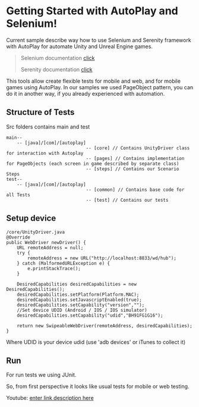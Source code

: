 # Getting Started with AutoPlay and Selenium!

Current sample describe way how to use Selenium and Serenity framework with AutoPlay for automate Unity and Unreal Engine games. 

> Selenium documentation [click](https://github.com/SeleniumHQ/selenium/wiki/Getting-Started)
> 
> Serenity documentation  [click](http://www.thucydides.info/docs/serenity/#introduction)

This tools allow create flexible tests for mobile and web, and for mobile games using AutoPlay. In our samples we used PageObject pattern, you can do it in another way, if you already experienced with automation.

## Structure of Tests

Src folders contains main and test

    main--
	    -- [java]/[com]/[autoplay]
								  -- [core] // Contains UnityDriver class for interaction with Autoplay
								  -- [pages] // Contains implementation for PageObjects (each screen in game described by separate class)
								  -- [steps] // Contains our Scenario Steps
	test--
		-- [java]/[com]/[autoplay]
								  -- [common] // Contains base code for all Tests
								  -- [test] // Contains our tests

## Setup device

    /core/UnityDriver.java
    @Override
    public WebDriver newDriver() {
        URL remoteAddress = null;
        try {
            remoteAddress = new URL("http://localhost:8833/wd/hub");
        } catch (MalformedURLException e) {
            e.printStackTrace();
        }

        DesiredCapabilities desiredCapabilities = new DesiredCapabilities();
        desiredCapabilities.setPlatform(Platform.MAC);
        desiredCapabilities.setJavascriptEnabled(true);
        desiredCapabilities.setCapability("version","");
        //Set device UDID (Android / IOS / IOS simulator)
        desiredCapabilities.setCapability("udid","BH91FG1G16");

        return new SwipeableWebDriver(remoteAddress, desiredCapabilities);
    }
Where UDID is your device udid (use 'adb devices' or iTunes to collect it)

## Run
For run tests we using JUnit.

So, from first perspective it looks like usual tests for mobile or web testing.

Youtube: [enter link description here](https://www.youtube.com/watch?v=-pFEZVTpCmk)
